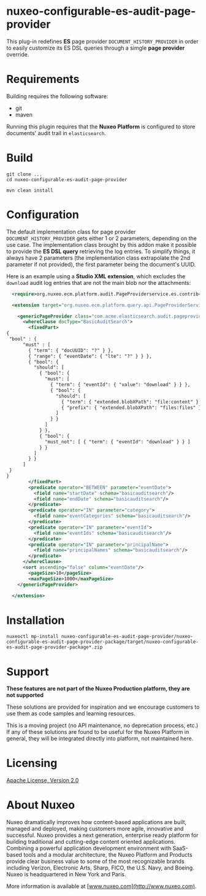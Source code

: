 # nuxeo-configurable-es-audit-page-provider

This plug-in redefines **ES** page provider `DOCUMENT_HISTORY_PROVIDER` in order to easily customize its ES DSL queries through a simgle **page provider** override.

# Requirements

Building requires the following software:

* git
* maven

Running this plugin requires that the **Nuxeo Platform** is configured to store documents' audit trail in `elasticsearch`.

# Build

```
git clone ...
cd nuxeo-configurable-es-audit-page-provider

mvn clean install
```

# Configuration

The default implementation class for page provider `DOCUMENT_HISTORY_PROVIDER` gets either 1 or 2 parameters, depending on the use case. The implementation class brought by this addon make it possible to provide the **ES DSL query** retrieving the log entries. To simplify things, it always have 2 parameters (the implementation class extrapolate the 2nd parameter if not provided), the first parameter being the document's UUID. 

Here is an example using a **Studio XML extension**, which excludes the `download` audit log entries that are not the main blob nor the attachments:
```xml
  <require>org.nuxeo.ecm.platform.audit.PageProviderservice.es.contrib</require>

  <extension target="org.nuxeo.ecm.platform.query.api.PageProviderService" point="providers">

    <genericPageProvider class="com.acme.elasticsearch.audit.pageprovider.ESDocumentHistoryConfigurablePageProvider" name="DOCUMENT_HISTORY_PROVIDER">
      <whereClause docType="BasicAuditSearch">
        <fixedPart>
{
 "bool" : {
      "must" : [
        { "term": { "docUUID": "?" } },
        { "range": { "eventDate": { "lte": "?" } } },
        { "bool": {
          "should": [
            { "bool": {
              "must": [
                { "term": { "eventId": { "value": "download" } } },
                { "bool": {
                  "should": [
                    { "term": { "extended.blobXPath": "file:content" } },
                    { "prefix": { "extended.blobXPath": "files:files" } }
                  ]
                } }
              ]
            } },
            { "bool": {
              "must_not": [ { "term": { "eventId": "download" } } ]
            } }
          ]
        } }
      ]
 }
}
        </fixedPart>
        <predicate operator="BETWEEN" parameter="eventDate">
          <field name="startDate" schema="basicauditsearch"/>
          <field name="endDate" schema="basicauditsearch"/>
        </predicate>
        <predicate operator="IN" parameter="category">
          <field name="eventCategories" schema="basicauditsearch"/>
        </predicate>
        <predicate operator="IN" parameter="eventId">
          <field name="eventIds" schema="basicauditsearch"/>
        </predicate>
        <predicate operator="IN" parameter="principalName">
          <field name="principalNames" schema="basicauditsearch"/>
        </predicate>
      </whereClause>
      <sort ascending="false" column="eventDate"/>
        <pageSize>10</pageSize>
        <maxPageSize>1000</maxPageSize>
    </genericPageProvider>

  </extension>
```
# Installation

```
nuxeoctl mp-install nuxeo-configurable-es-audit-page-provider/nuxeo-configurable-es-audit-page-provider-package/target/nuxeo-configurable-es-audit-page-provider-package*.zip
```

# Support

**These features are not part of the Nuxeo Production platform, they are not supported**

These solutions are provided for inspiration and we encourage customers to use them as code samples and learning resources.

This is a moving project (no API maintenance, no deprecation process, etc.) If any of these solutions are found to be useful for the Nuxeo Platform in general, they will be integrated directly into platform, not maintained here.


# Licensing

[Apache License, Version 2.0](http://www.apache.org/licenses/LICENSE-2.0)


# About Nuxeo

Nuxeo dramatically improves how content-based applications are built, managed and deployed, making customers more agile, innovative and successful. Nuxeo provides a next generation, enterprise ready platform for building traditional and cutting-edge content oriented applications. Combining a powerful application development environment with SaaS-based tools and a modular architecture, the Nuxeo Platform and Products provide clear business value to some of the most recognizable brands including Verizon, Electronic Arts, Sharp, FICO, the U.S. Navy, and Boeing. Nuxeo is headquartered in New York and Paris.

More information is available at [www.nuxeo.com](http://www.nuxeo.com).
